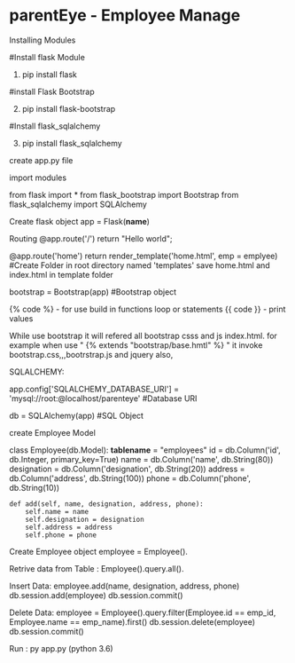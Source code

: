 # parentEye - Employee Manage

Installing Modules 

#Install flask Module

1. pip install flask

#install Flask Bootstrap

2. pip install flask-bootstrap

#Install flask_sqlalchemy

3. pip install flask_sqlalchemy
 
 create app.py file
 
import modules
 
from flask import *
from flask_bootstrap import Bootstrap 
from flask_sqlalchemy import SQLAlchemy
 
Create flask object
app = Flask(__name__)
 
Routing
@app.route('/')
  return "Hello world";

@app.route('home')
  return render_template('home.html', emp = emplyee) #Create Folder in root directory named 'templates' save home.html and index.html in template folder


bootstrap = Bootstrap(app) #Bootstrap object

{% code %} - for use build in functions loop or statements
{{ code }} - print values 

While use bootstrap it will refered all bootstrap csss and js index.html.
for example when use " {% extends "bootstrap/base.hmtl" %} " it invoke bootstrap.css,,,bootrstrap.js and jquery also,


SQLALCHEMY:

app.config['SQLALCHEMY_DATABASE_URI'] = 'mysql://root:@localhost/parenteye' #Database URI

db = SQLAlchemy(app) #SQL Object

create Employee Model

class Employee(db.Model):
    __tablename__ = "employees"
    id = db.Column('id', db.Integer, primary_key=True)
    name = db.Column('name', db.String(80))
    designation = db.Column('designation', db.String(20))
    address = db.Column('address', db.String(100))
    phone = db.Column('phone', db.String(10))

    def add(self, name, designation, address, phone):
	    self.name = name
	    self.designation = designation
	    self.address = address
	    self.phone = phone


Create Employee object employee = Employee().

Retrive data from Table : Employee().query.all().

Insert Data:
	employee.add(name, designation, address, phone)
    db.session.add(employee)
    db.session.commit()

Delete Data:
	employee = Employee().query.filter(Employee.id == emp_id, Employee.name == emp_name).first()
    db.session.delete(employee)
    db.session.commit()
    

Run : py app.py (python 3.6)
